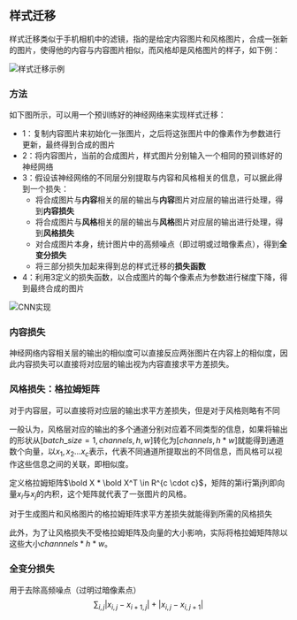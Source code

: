 ## 样式迁移

样式迁移类似于手机相机中的滤镜，指的是给定内容图片和风格图片，合成一张新的图片，使得他的内容与内容图片相似，而风格却是风格图片的样子，如下例：

![样式迁移示例](样式迁移示例.png)

### 方法

如下图所示，可以用一个预训练好的神经网络来实现样式迁移：

* 1：复制内容图片来初始化一张图片，之后将这张图片中的像素作为参数进行更新，最终得到合成的图片
* 2：将内容图片，当前的合成图片，样式图片分别输入一个相同的预训练好的神经网络
* 3：假设该神经网络的不同层分别提取与内容和风格相关的信息，可以据此得到一个损失：
  * 将合成图片与**内容**相关的层的输出与**内容**图片对应层的输出进行处理，得到**内容损失**
  * 将合成图片与**风格**相关的层的输出与**风格**图片对应层的输出进行处理，得到**风格损失**
  * 对合成图片本身，统计图片中的高频噪点（即过明或过暗像素点），得到**全变分损失**
  * 将三部分损失加起来得到总的样式迁移的**损失函数**
* 4：利用3定义的损失函数，以合成图片的每个像素点为参数进行梯度下降，得到最终合成的图片

![CNN实现](CNN实现.png)

### 内容损失

神经网络内容相关层的输出的相似度可以直接反应两张图片在内容上的相似度，因此内容损失可以直接将对应层的输出视为内容直接求平方差损失。

### 风格损失：格拉姆矩阵

对于内容层，可以直接将对应层的输出求平方差损失，但是对于风格则略有不同

一般认为，风格层对应的输出的多个通道分别对应着不同类型的信息，如果将输出的形状从$[batch\_size=1,channels,h,w]$转化为$[channels,h*w]$就能得到通道数个向量，以$x_1,x_2...x_c$表示，代表不同通道所提取出的不同信息，而风格可以视作这些信息之间的关联，即相似度。

定义格拉姆矩阵$\bold X * \bold X^T \in R^{c \cdot c}$，矩阵的第i行第j列即向量$x_i$与$x_j$的内积，这个矩阵就代表了一张图片的风格。

对于生成图片和风格图片的格拉姆矩阵求平方差损失就能得到所需的风格损失

此外，为了让风格损失不受格拉姆矩阵及向量的大小影响，实际将格拉姆矩阵除以这些大小$channnels*h*w$。

### 全变分损失

用于去除高频噪点（过明过暗像素点）
$$
\sum_{i, j} \left|x_{i, j} - x_{i+1, j}\right| + \left|x_{i, j} - x_{i, j+1}\right|
$$
